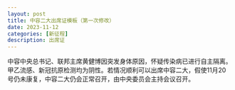 ```yaml
---
layout: post
title: 中容二大出席证模板（第一次修改）
date: 2023-11-12
categories: [新征程]
description: 出席证
---
```

中容中央总书记、联邦主席黄健博因突发身体原因，怀疑传染病已进行自主隔离。甲乙流感、新冠抗原检测均为阴性。若情况顺利可以出席中容二大，假使11月20号仍未康复，中容二大仍会正常召开，由中央委员会主持会议召开。
